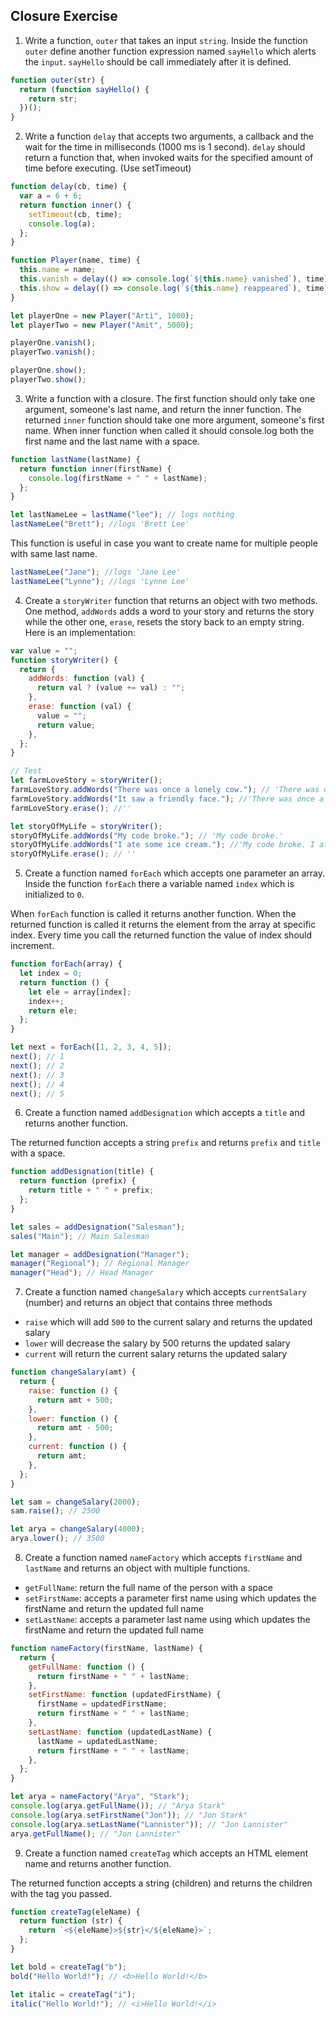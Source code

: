 ## Closure Exercise

1. Write a function, `outer` that takes an input `string`. Inside the function `outer` define another function expression named `sayHello` which alerts the `input`. `sayHello` should be call immediately after it is defined.

```js
function outer(str) {
  return (function sayHello() {
    return str;
  })();
}
```

2. Write a function `delay` that accepts two arguments, a callback and the wait for the time in milliseconds (1000 ms is 1 second). `delay` should return a function that, when invoked waits for the specified amount of time before executing. (Use setTimeout)

```js
function delay(cb, time) {
  var a = 6 + 6;
  return function inner() {
    setTimeout(cb, time);
    console.log(a);
  };
}

function Player(name, time) {
  this.name = name;
  this.vanish = delay(() => console.log(`${this.name} vanished`), time);
  this.show = delay(() => console.log(`${this.name} reappeared`), time);
}

let playerOne = new Player("Arti", 1000);
let playerTwo = new Player("Amit", 5000);

playerOne.vanish();
playerTwo.vanish();

playerOne.show();
playerTwo.show();
```

3. Write a function with a closure. The first function should only take one argument, someone's last name, and return the inner function. The returned `inner` function should take one more argument, someone's first name. When inner function when called it should console.log both the first name and the last name with a space.

```js
function lastName(lastName) {
  return function inner(firstName) {
    console.log(firstName + " " + lastName);
  };
}

let lastNameLee = lastName("lee"); // logs nothing
lastNameLee("Brett"); //logs 'Brett Lee'
```

This function is useful in case you want to create name for multiple people with same last name.

```js
lastNameLee("Jane"); //logs 'Jane Lee'
lastNameLee("Lynne"); //logs 'Lynne Lee'
```

4. Create a `storyWriter` function that returns an object with two methods. One method, `addWords` adds a word to your story and returns the story while the other one, `erase`, resets the story back to an empty string. Here is an implementation:

```js
var value = "";
function storyWriter() {
  return {
    addWords: function (val) {
      return val ? (value += val) : "";
    },
    erase: function (val) {
      value = "";
      return value;
    },
  };
}

// Test
let farmLoveStory = storyWriter();
farmLoveStory.addWords("There was once a lonely cow."); // 'There was once a lonely cow.'
farmLoveStory.addWords("It saw a friendly face."); //'There was once a lonely cow. It saw a friendly face.'
farmLoveStory.erase(); //''

let storyOfMyLife = storyWriter();
storyOfMyLife.addWords("My code broke."); // 'My code broke.'
storyOfMyLife.addWords("I ate some ice cream."); //'My code broke. I ate some ice cream.'
storyOfMyLife.erase(); // ''
```

5. Create a function named `forEach` which accepts one parameter an array. Inside the function `forEach` there a variable named `index` which is initialized to `0`.

When `forEach` function is called it returns another function. When the returned function is called it returns the element from the array at specific index. Every time you call the returned function the value of index should increment.

```js
function forEach(array) {
  let index = 0;
  return function () {
    let ele = array[index];
    index++;
    return ele;
  };
}

let next = forEach([1, 2, 3, 4, 5]);
next(); // 1
next(); // 2
next(); // 3
next(); // 4
next(); // 5
```

6. Create a function named `addDesignation` which accepts a `title` and returns another function.

The returned function accepts a string `prefix` and returns `prefix` and `title` with a space.

```js
function addDesignation(title) {
  return function (prefix) {
    return title + " " + prefix;
  };
}

let sales = addDesignation("Salesman");
sales("Main"); // Main Salesman

let manager = addDesignation("Manager");
manager("Regional"); // Regional Manager
manager("Head"); // Head Manager
```

7. Create a function named `changeSalary` which accepts `currentSalary` (number) and returns an object that contains three methods

- `raise` which will add `500` to the current salary and returns the updated salary
- `lower` will decrease the salary by 500 returns the updated salary
- `current` will return the current salary returns the updated salary

```js
function changeSalary(amt) {
  return {
    raise: function () {
      return amt + 500;
    },
    lower: function () {
      return amt - 500;
    },
    current: function () {
      return amt;
    },
  };
}

let sam = changeSalary(2000);
sam.raise(); // 2500

let arya = changeSalary(4000);
arya.lower(); // 3500
```

8. Create a function named `nameFactory` which accepts `firstName` and `lastName` and returns an object with multiple functions.

- `getFullName`: return the full name of the person with a space
- `setFirstName`: accepts a parameter first name using which updates the firstName and return the updated full name
- `setLastName`: accepts a parameter last name using which updates the firstName and return the updated full name

```js
function nameFactory(firstName, lastName) {
  return {
    getFullName: function () {
      return firstName + " " + lastName;
    },
    setFirstName: function (updatedFirstName) {
      firstName = updatedFirstName;
      return firstName + " " + lastName;
    },
    setLastName: function (updatedLastName) {
      lastName = updatedLastName;
      return firstName + " " + lastName;
    },
  };
}

let arya = nameFactory("Arya", "Stark");
console.log(arya.getFullName()); // "Arya Stark"
console.log(arya.setFirstName("Jon")); // "Jon Stark"
console.log(arya.setLastName("Lannister")); // "Jon Lannister"
arya.getFullName(); // "Jon Lannister"
```

9. Create a function named `createTag` which accepts an HTML element name and returns another function.

The returned function accepts a string (children) and returns the children with the tag you passed.

```js
function createTag(eleName) {
  return function (str) {
    return `<${eleName}>${str}</${eleName}>`;
  };
}

let bold = createTag("b");
bold("Hello World!"); // <b>Hello World!</b>

let italic = createTag("i");
italic("Hello World!"); // <i>Hello World!</i>
```
